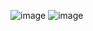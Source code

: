 ![image](https://github.com/prashantjagtap2909/CS50/assets/93985255/aa50bcd5-d8cd-4465-baf0-9452827e465f)
![image](https://github.com/prashantjagtap2909/CS50/assets/93985255/13c5cc66-3687-42a3-9fe2-aa2074b29700)
